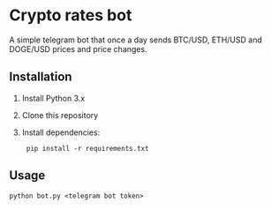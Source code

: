 # Crypto rates bot

A simple telegram bot that once a day sends BTC/USD, ETH/USD and DOGE/USD prices and price changes.

## Installation

1. Install Python 3.x
2. Clone this repository
3. Install dependencies:

        pip install -r requirements.txt

## Usage

    python bot.py <telegram bot token>
